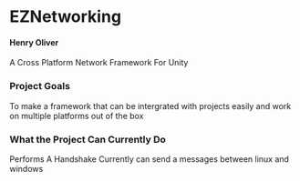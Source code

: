 # EZNetworking
#### Henry Oliver

A Cross Platform Network Framework For Unity

### Project Goals
To make a framework that can be intergrated with projects easily and work on multiple platforms out of the box

### What the Project Can Currently Do
Performs A Handshake
Currently can send a messages between linux and windows
